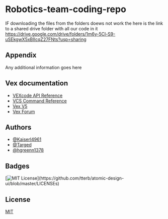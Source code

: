 # Robotics-team-coding-repo

IF downloading the files from the folders doews not work the here is the link to a shared drive folder with all our code in it
https://drive.google.com/drive/folders/1m6y-5Cl-S9-uSEkgwX5xBIIcqZ27FNts?usp=sharing

## Appendix

Any additional information goes here

## Vex documentation

- [VEXcode API Reference](https://api.vexcode.cloud/v5/)
- [VCS Command Reference](https://help.vexcodingstudio.com/index.html)
- [Vex V5](https://kb.vex.com/hc/en-us/categories/360002333191-V5)
- [Vex Forum](https://www.vexforum.com/)

## Authors

- [@Kaiserl4961](https://www.github.com/kaiserl4961)
- [@Targed](https://github.com/targed)
- [@hgreenn1378](https://github.com/greenn1378)

## Badges

[![MIT License](https://img.shields.io/apm/l/atomic-design-ui.svg?)](https://github.com/tterb/atomic-design-ui/blob/master/LICENSEs)

## License

[MIT](https://choosealicense.com/licenses/mit/)
